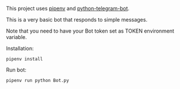 This project uses [pipenv](https://github.com/pypa/pipenv) and [python-telegram-bot](https://github.com/python-telegram-bot/python-telegram-bot).

This is a very basic bot that responds to simple messages.

Note that you need to have your Bot token set as TOKEN environment variable.

Installation:
```
pipenv install
```

Run bot:
```
pipenv run python Bot.py
```